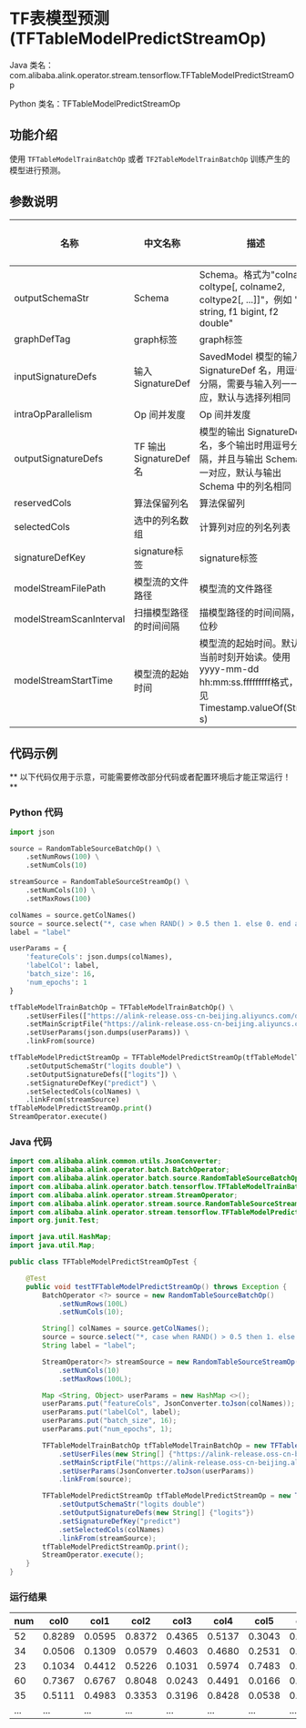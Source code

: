 # TF表模型预测 (TFTableModelPredictStreamOp)
Java 类名：com.alibaba.alink.operator.stream.tensorflow.TFTableModelPredictStreamOp

Python 类名：TFTableModelPredictStreamOp


## 功能介绍

使用 `TFTableModelTrainBatchOp` 或者 `TF2TableModelTrainBatchOp` 训练产生的模型进行预测。

## 参数说明

| 名称 | 中文名称 | 描述 | 类型 | 是否必须？ | 默认值 |
| --- | --- | --- | --- | --- | --- |
| outputSchemaStr | Schema | Schema。格式为"colname coltype[, colname2, coltype2[, ...]]"，例如 "f0 string, f1 bigint, f2 double" | String | ✓ |  |
| graphDefTag | graph标签 | graph标签 | String |  | "serve" |
| inputSignatureDefs | 输入 SignatureDef | SavedModel 模型的输入 SignatureDef 名，用逗号分隔，需要与输入列一一对应，默认与选择列相同 | String[] |  | null |
| intraOpParallelism | Op 间并发度 | Op 间并发度 | Integer |  | 4 |
| outputSignatureDefs | TF 输出 SignatureDef 名 | 模型的输出 SignatureDef 名，多个输出时用逗号分隔，并且与输出 Schema 一一对应，默认与输出 Schema 中的列名相同 | String[] |  | null |
| reservedCols | 算法保留列名 | 算法保留列 | String[] |  | null |
| selectedCols | 选中的列名数组 | 计算列对应的列名列表 | String[] |  | null |
| signatureDefKey | signature标签 | signature标签 | String |  | "serving_default" |
| modelStreamFilePath | 模型流的文件路径 | 模型流的文件路径 | String |  | null |
| modelStreamScanInterval | 扫描模型路径的时间间隔 | 描模型路径的时间间隔，单位秒 | Integer |  | 10 |
| modelStreamStartTime | 模型流的起始时间 | 模型流的起始时间。默认从当前时刻开始读。使用yyyy-mm-dd hh:mm:ss.fffffffff格式，详见Timestamp.valueOf(String s) | String |  | null |

## 代码示例

** 以下代码仅用于示意，可能需要修改部分代码或者配置环境后才能正常运行！**

### Python 代码
```python
import json

source = RandomTableSourceBatchOp() \
    .setNumRows(100) \
    .setNumCols(10)

streamSource = RandomTableSourceStreamOp() \
    .setNumCols(10) \
    .setMaxRows(100)

colNames = source.getColNames()
source = source.select("*, case when RAND() > 0.5 then 1. else 0. end as label")
label = "label"

userParams = {
    'featureCols': json.dumps(colNames),
    'labelCol': label,
    'batch_size': 16,
    'num_epochs': 1
}

tfTableModelTrainBatchOp = TFTableModelTrainBatchOp() \
    .setUserFiles(["https://alink-release.oss-cn-beijing.aliyuncs.com/data-files/tf_dnn_train.py"]) \
    .setMainScriptFile("https://alink-release.oss-cn-beijing.aliyuncs.com/data-files/tf_dnn_train.py") \
    .setUserParams(json.dumps(userParams)) \
    .linkFrom(source)

tfTableModelPredictStreamOp = TFTableModelPredictStreamOp(tfTableModelTrainBatchOp) \
    .setOutputSchemaStr("logits double") \
    .setOutputSignatureDefs(["logits"]) \
    .setSignatureDefKey("predict") \
    .setSelectedCols(colNames) \
    .linkFrom(streamSource)
tfTableModelPredictStreamOp.print()
StreamOperator.execute()
```

### Java 代码
```java
import com.alibaba.alink.common.utils.JsonConverter;
import com.alibaba.alink.operator.batch.BatchOperator;
import com.alibaba.alink.operator.batch.source.RandomTableSourceBatchOp;
import com.alibaba.alink.operator.batch.tensorflow.TFTableModelTrainBatchOp;
import com.alibaba.alink.operator.stream.StreamOperator;
import com.alibaba.alink.operator.stream.source.RandomTableSourceStreamOp;
import com.alibaba.alink.operator.stream.tensorflow.TFTableModelPredictStreamOp;
import org.junit.Test;

import java.util.HashMap;
import java.util.Map;

public class TFTableModelPredictStreamOpTest {

	@Test
	public void testTFTableModelPredictStreamOp() throws Exception {
		BatchOperator <?> source = new RandomTableSourceBatchOp()
			.setNumRows(100L)
			.setNumCols(10);

		String[] colNames = source.getColNames();
		source = source.select("*, case when RAND() > 0.5 then 1. else 0. end as label");
		String label = "label";

		StreamOperator<?> streamSource = new RandomTableSourceStreamOp()
			.setNumCols(10)
			.setMaxRows(100L);

		Map <String, Object> userParams = new HashMap <>();
		userParams.put("featureCols", JsonConverter.toJson(colNames));
		userParams.put("labelCol", label);
		userParams.put("batch_size", 16);
		userParams.put("num_epochs", 1);

		TFTableModelTrainBatchOp tfTableModelTrainBatchOp = new TFTableModelTrainBatchOp()
			.setUserFiles(new String[] {"https://alink-release.oss-cn-beijing.aliyuncs.com/data-files/tf_dnn_train.py"})
			.setMainScriptFile("https://alink-release.oss-cn-beijing.aliyuncs.com/data-files/tf_dnn_train.py")
			.setUserParams(JsonConverter.toJson(userParams))
			.linkFrom(source);

		TFTableModelPredictStreamOp tfTableModelPredictStreamOp = new TFTableModelPredictStreamOp(tfTableModelTrainBatchOp)
			.setOutputSchemaStr("logits double")
			.setOutputSignatureDefs(new String[] {"logits"})
			.setSignatureDefKey("predict")
			.setSelectedCols(colNames)
			.linkFrom(streamSource);
		tfTableModelPredictStreamOp.print();
		StreamOperator.execute();
	}
}
```

### 运行结果
num|col0|col1|col2|col3|col4|col5|col6|col7|col8|col9|logits
---|----|----|----|----|----|----|----|----|----|----|------
52|0.8289|0.0595|0.8372|0.4365|0.5137|0.3043|0.6373|0.7164|0.3754|0.2490|-0.0958
34|0.0506|0.1309|0.0579|0.4603|0.4680|0.2531|0.7893|0.7719|0.3453|0.7246|-0.1723
23|0.1034|0.4412|0.5226|0.1031|0.5974|0.7483|0.3918|0.8350|0.4634|0.4486|-0.0420
60|0.7367|0.6767|0.8048|0.0243|0.4491|0.0166|0.2471|0.0429|0.1482|0.7834|-0.0458
35|0.5111|0.4983|0.3353|0.3196|0.8428|0.0538|0.8995|0.7321|0.5583|0.2186|-0.1468
...|...|...|...|...|...|...|...|...|...|...|...|...
